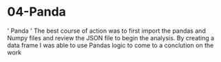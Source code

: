 # 04-Panda
' Panda
' The best course of action was to first import the pandas and Numpy files and review the JSON file to begin the analysis. By creating a data frame I was able to use Pandas logic to come to a conclution on the work 
